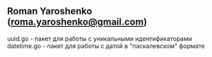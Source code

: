 Roman Yaroshenko (roma.yaroshenko@gmail.com)
---
uuid.go - пакет для работы с уникальными идентификаторами
datetime.go - пакет для работы с датой в "паскалевском" формате

